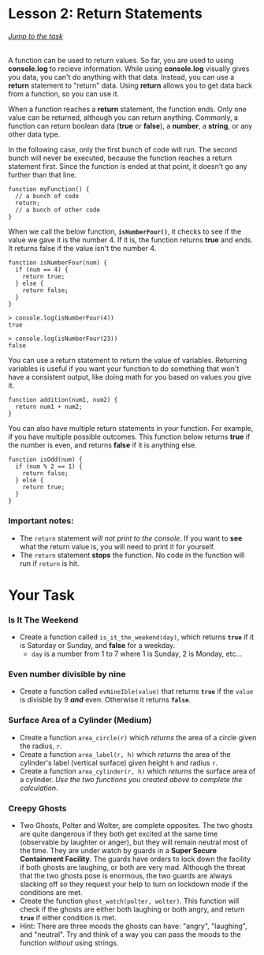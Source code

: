 # Lesson 2: Return Statements

###### [Jump to the task](#your-task)

A function can be used to return values. So far, you are used to using <b>console.log</b> to recieve information. While using <b>console.log</b> visually gives you data, you can't do anything with that data. Instead, you can use a <b>return</b> statement to "return" data. Using <b>return</b> allows you to get data back from a function, so you can use it.

When a function reaches a <b>return</b> statement, the function ends. Only one value can be returned, although you can return anything. Commonly, a function can return boolean data (<b>true</b> or <b>false</b>), a <b>number</b>, a <b>string</b>, or any other data type.

In the following case, only the first bunch of code will run. The second bunch will never be executed, because the function reaches a return statement first. Since the function is ended at that point, it doesn't go any further than that line.


```JS
function myFunction() {
  // a bunch of code
  return;
  // a bunch of other code
}
``` 

When we call the below function, <b>`isNumberFour()`</b>, it checks to see if the value we gave it is the number 4. If it is, the function returns <b>true</b> and ends. It returns false if the value isn't the number 4.


```JS
function isNumberFour(num) {
  if (num == 4) {
    return true;
  } else {
    return false;
  }
}
```
```Output
> console.log(isNumberFour(4))
true

> console.log(isNumberFour(23))
false
```

You can use a return statement to return the value of variables. Returning variables is useful if you want your function to do something that won't have a consistent output, like doing math for you based on values you give it. 

```JS
function addition(num1, num2) {
  return num1 + num2;
}
```

You can also have multiple return statements in your function. For example, if you have multiple possible outcomes. This function below returns <b>true</b> if the number is even, and returns <b>false</b> if it is anything else.

```JS
function isOdd(num) {
  if (num % 2 == 1) {
    return false;
  } else {
    return true;
  }
}
```

### Important notes:

- The `return` statement _will not print to the console_. If you want to **see** what the return value is, you will need to print it for yourself.
- The `return` statement **stops** the function. No code in the function will run if `return` is hit.


# Your Task 

### Is It The Weekend
- Create a function called `is_it_the_weekend(day)`, which returns **`true`** if it is Saturday or Sunday, and <b>false</b> for a weekday.
  - `day` is a number from 1 to 7 where 1 is Sunday, 2 is Monday, etc...

### Even number divisible by nine
- Create a function called `evNineIble(value)` that returns <b>**`true`**</b> if the `value` is divisble by 9 **_and_** even. Otherwise it returns <b>`false`</b>.  

### Surface Area of a Cylinder (Medium)
- Create a function `area_circle(r)` which _returns_ the area of a circle given the radius, `r`.
- Create a function `area_label(r, h)` which _returns_ the area of the cylinder's label (vertical surface) given height `h` and radius `r`.
- Create a function `area_cylinder(r, h)` which _returns_ the surface area of a cylinder. _Use the two functions you created above to complete the calculation_.

### Creepy Ghosts

- Two Ghosts, Polter and Wolter, are complete opposites. The two ghosts are quite dangerous if they both get excited at the same time (observable by laughter or anger), but they will remain neutral most of the time. They are under watch by guards in a **Super Secure Containment Facility**. The guards have orders to lock down the facility if both ghosts are laughing, or both are very mad. Although the threat that the two ghosts pose is enormous, the two guards are always slacking off so they request your help to turn on lockdown mode if the conditions are met. 
- Create the function `ghost_watch(polter, wolter)`. This function will check if the ghosts are either both laughing or both angry, and return <b>`true`</b> if either condition is met.
- Hint: There are three moods the ghosts can have: "angry", "laughing", and "neutral". Try and think of a way you can pass the moods to the function <i>without</i> using strings.


<br><br><br>
